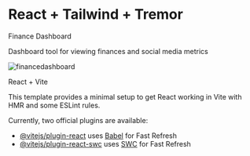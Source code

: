 # React + Tailwind + Tremor

Finance Dashboard

Dashboard tool for viewing finances and social media metrics

![financedashboard](https://github.com/andrejs-is-on-the-computer/react-dash-tremor-tailwind/assets/63778410/221cf4ee-3bf8-4a31-a58c-f4a75d3728f4)

React + Vite

This template provides a minimal setup to get React working in Vite with HMR and some ESLint rules.

Currently, two official plugins are available:

- [@vitejs/plugin-react](https://github.com/vitejs/vite-plugin-react/blob/main/packages/plugin-react/README.md) uses [Babel](https://babeljs.io/) for Fast Refresh
- [@vitejs/plugin-react-swc](https://github.com/vitejs/vite-plugin-react-swc) uses [SWC](https://swc.rs/) for Fast Refresh
